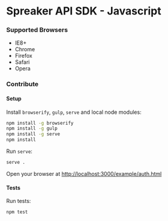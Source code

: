 # Spreaker API SDK - Javascript


### Supported Browsers

 * IE8+
 * Chrome
 * Firefox
 * Safari
 * Opera


### Contribute

#### Setup

Install `browserify`, `gulp`, `serve` and local node modules:

```bash
npm install -g browserify
npm install -g gulp
npm install -g serve
npm install
```

Run `serve`:

```bash
serve .
```

Open your browser at [http://localhost:3000/example/auth.html](http://localhost:3000/example/auth.html)


#### Tests

Run tests:

```bash
npm test
```
